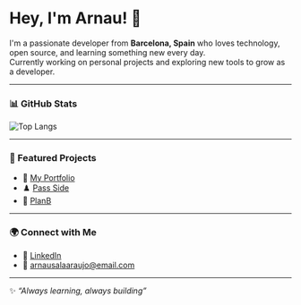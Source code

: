 # Hey, I'm Arnau! 👋

I'm a passionate developer from **Barcelona, Spain** who loves technology, open source, and learning something new every day.  
Currently working on personal projects and exploring new tools to grow as a developer.

---

### 📊 GitHub Stats
![Top Langs](https://github-readme-stats.vercel.app/api/top-langs/?username=arnau-sala&layout=compact&theme=blue_navy)  


---

### 📌 Featured Projects
- 🔗 [My Portfolio](https://arnau-sala.github.io/portfolio/)  
- ♟️ [Pass Side](https://github.com/arnau-sala/pass-side)  
- 🎉 [PlanB](https://github.com/arnau-sala/planB)  

---

### 🌍 Connect with Me
- 💼 [LinkedIn](https://www.linkedin.com/in/arnau-sala-araujo/)  
- 📧 arnausalaaraujo@email.com  

---

✨ _“Always learning, always building”_
